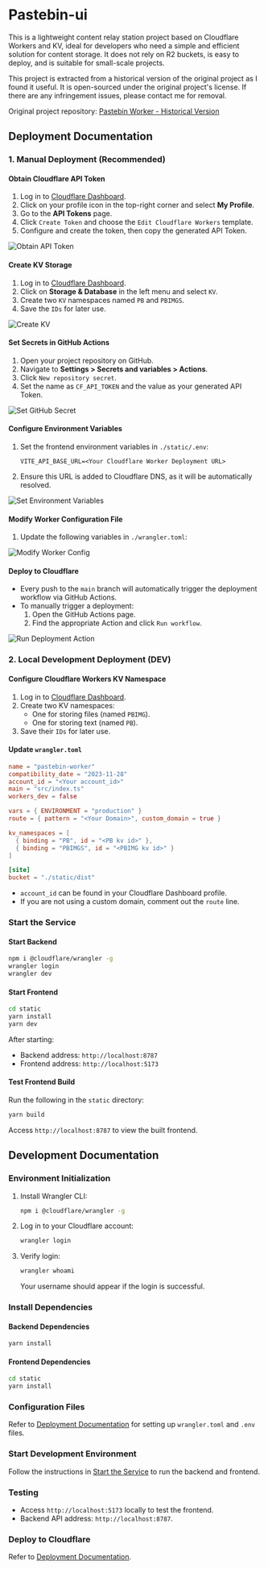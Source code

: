 # Pastebin-ui

This is a lightweight content relay station project based on Cloudflare Workers and KV, ideal for developers who need a simple and efficient solution for content storage. It does not rely on R2 buckets, is easy to deploy, and is suitable for small-scale projects.

This project is extracted from a historical version of the original project as I found it useful. It is open-sourced under the original project's license. If there are any infringement issues, please contact me for removal.

Original project repository: [Pastebin Worker - Historical Version](https://github.com/xiadd/pastebin-worker)

## Deployment Documentation

### 1. Manual Deployment (Recommended)

#### Obtain Cloudflare API Token

1. Log in to [Cloudflare Dashboard](https://dash.cloudflare.com/).
2. Click on your profile icon in the top-right corner and select **My Profile**.
3. Go to the **API Tokens** page.
4. Click `Create Token` and choose the `Edit Cloudflare Workers` template.
5. Configure and create the token, then copy the generated API Token.

![Obtain API Token](./docs/get_api.png)

#### Create KV Storage

1. Log in to [Cloudflare Dashboard](https://dash.cloudflare.com/).
2. Click on **Storage & Database** in the left menu and select `KV`.
3. Create two `KV` namespaces named `PB` and `PBIMGS`.
4. Save the `IDs` for later use.

![Create KV](./docs/create_kv.png)

#### Set Secrets in GitHub Actions

1. Open your project repository on GitHub.
2. Navigate to **Settings > Secrets and variables > Actions**.
3. Click `New repository secret`.
4. Set the name as `CF_API_TOKEN` and the value as your generated API Token.

![Set GitHub Secret](./docs/set_secret.png)

#### Configure Environment Variables

1. Set the frontend environment variables in `./static/.env`:
   ```env
   VITE_API_BASE_URL=<Your Cloudflare Worker Deployment URL>
   ```
2. Ensure this URL is added to Cloudflare DNS, as it will be automatically resolved.

![Set Environment Variables](./docs/set_env.png)

#### Modify Worker Configuration File

1. Update the following variables in `./wrangler.toml`:

![Modify Worker Config](./docs/set_worker_env.png)

#### Deploy to Cloudflare

- Every push to the `main` branch will automatically trigger the deployment workflow via GitHub Actions.
- To manually trigger a deployment:
  1. Open the GitHub Actions page.
  2. Find the appropriate Action and click `Run workflow`.

![Run Deployment Action](./docs/run_action.png)

### 2. Local Development Deployment (DEV)

#### Configure Cloudflare Workers KV Namespace

1. Log in to [Cloudflare Dashboard](https://dash.cloudflare.com/).
2. Create two KV namespaces:
   - One for storing files (named `PBIMG`).
   - One for storing text (named `PB`).
3. Save their `IDs` for later use.

#### Update `wrangler.toml`

```toml
name = "pastebin-worker"
compatibility_date = "2023-11-28"
account_id = "<Your account_id>"
main = "src/index.ts"
workers_dev = false

vars = { ENVIRONMENT = "production" }
route = { pattern = "<Your Domain>", custom_domain = true }

kv_namespaces = [
  { binding = "PB", id = "<PB kv id>" },
  { binding = "PBIMGS", id = "<PBIMG kv id>" }
]

[site]
bucket = "./static/dist"
```

- `account_id` can be found in your Cloudflare Dashboard profile.
- If you are not using a custom domain, comment out the `route` line.

### Start the Service

#### Start Backend

```bash
npm i @cloudflare/wrangler -g
wrangler login
wrangler dev
```

#### Start Frontend

```bash
cd static
yarn install
yarn dev
```

After starting:
- Backend address: `http://localhost:8787`
- Frontend address: `http://localhost:5173`

#### Test Frontend Build

Run the following in the `static` directory:

```bash
yarn build
```

Access `http://localhost:8787` to view the built frontend.

## Development Documentation

### Environment Initialization

1. Install Wrangler CLI:

   ```bash
   npm i @cloudflare/wrangler -g
   ```

2. Log in to your Cloudflare account:

   ```bash
   wrangler login
   ```

3. Verify login:

   ```bash
   wrangler whoami
   ```

   Your username should appear if the login is successful.

### Install Dependencies

#### Backend Dependencies

```bash
yarn install
```

#### Frontend Dependencies

```bash
cd static
yarn install
```

### Configuration Files

Refer to [Deployment Documentation](#configure-cloudflare-workers-kv-namespace) for setting up `wrangler.toml` and `.env` files.

### Start Development Environment

Follow the instructions in [Start the Service](#start-the-service) to run the backend and frontend.

### Testing

- Access `http://localhost:5173` locally to test the frontend.
- Backend API address: `http://localhost:8787`.

### Deploy to Cloudflare

Refer to [Deployment Documentation](#deployment-documentation).

